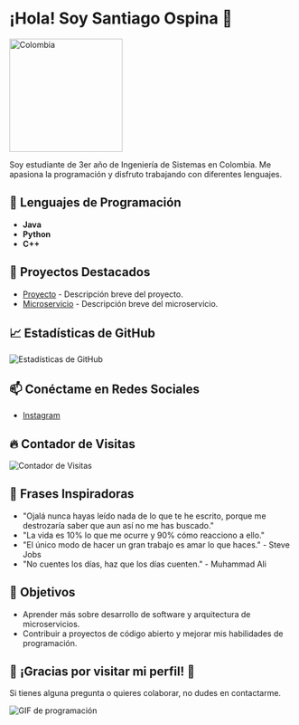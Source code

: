# ¡Hola! Soy Santiago Ospina 👋

<img src="https://upload.wikimedia.org/wikipedia/commons/2/21/Flag_of_Colombia.svg" alt="Colombia" width="200"/>

Soy estudiante de 3er año de Ingeniería de Sistemas en Colombia. Me apasiona la programación y disfruto trabajando con diferentes lenguajes.

## 🌱 Lenguajes de Programación
- **Java**
- **Python**
- **C++**

## 🚀 Proyectos Destacados
- [Proyecto](https://github.com/Santiago-Ospina-Gonzalez/proyecto) - Descripción breve del proyecto.
- [Microservicio](https://github.com/Santiago-Ospina-Gonzalez/microservicioCurso) - Descripción breve del microservicio.

## 📈 Estadísticas de GitHub
![Estadísticas de GitHub](https://github-readme-stats.vercel.app/api?username=Santiago-Ospina-Gonzalez&show_icons=true&theme=radical)

## 📫 Conéctame en Redes Sociales
- [Instagram](https://www.instagram.com/santio_glz)

## 🔥 Contador de Visitas
![Contador de Visitas](https://visitor-badge.glitch.me/badge?page_id=Santiago-Ospina-Gonzalez)

## 💬 Frases Inspiradoras
- "Ojalá nunca hayas leído nada de lo que te he escrito, porque me destrozaría saber que aun así no me has buscado."
- "La vida es 10% lo que me ocurre y 90% cómo reacciono a ello."
- "El único modo de hacer un gran trabajo es amar lo que haces." - Steve Jobs
- "No cuentes los días, haz que los días cuenten." - Muhammad Ali

## 🎯 Objetivos
- Aprender más sobre desarrollo de software y arquitectura de microservicios.
- Contribuir a proyectos de código abierto y mejorar mis habilidades de programación.

## 🎉 ¡Gracias por visitar mi perfil! 🎉
Si tienes alguna pregunta o quieres colaborar, no dudes en contactarme.

![GIF de programación](https://media.giphy.com/media/3o7aD2sa1g0g0g0g0g/giphy.gif)
